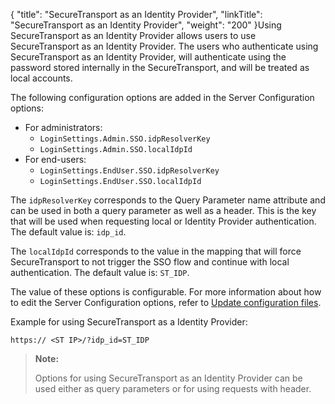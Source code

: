 {
    "title": "SecureTransport as an Identity Provider",
    "linkTitle": "SecureTransport as an Identity Provider",
    "weight": "200"
}Using SecureTransport as an Identity Provider allows users to use SecureTransport as an Identity Provider. The users who authenticate using SecureTransport as an Identity Provider, will authenticate using the password stored internally in the SecureTransport, and will be treated as local accounts.

The following configuration options are added in the Server Configuration options:

-   For administrators:
    -   `LoginSettings.Admin.SSO.idpResolverKey`
    -   `LoginSettings.Admin.SSO.localIdpId`
-   For end-users:
    -   `LoginSettings.EndUser.SSO.idpResolverKey`
    -   `LoginSettings.EndUser.SSO.localIdpId`

The `idpResolverKey` corresponds to the Query Parameter name attribute and can be used in both a query parameter as well as a header. This is the key that will be used when requesting local or Identity Provider authentication. The default value is: `idp_id`.

The `localIdpId` corresponds to the value in the mapping that will force SecureTransport to not trigger the SSO flow and continue with local authentication. The default value is: `ST_IDP`.

The value of these options is configurable. For more information about how to edit the Server Configuration options, refer to <a href="../../operations_menu/c_st_serverconfiguration/t_st_serverconfigurationfiles" class="MCXref xref">Update configuration files</a>.

Example for using SecureTransport as a Identity Provider:

`https:// <ST IP>/?idp_id=ST_IDP`

> **Note:**
>
> Options for using SecureTransport as an Identity Provider can be used either as query parameters or for using requests with header.
